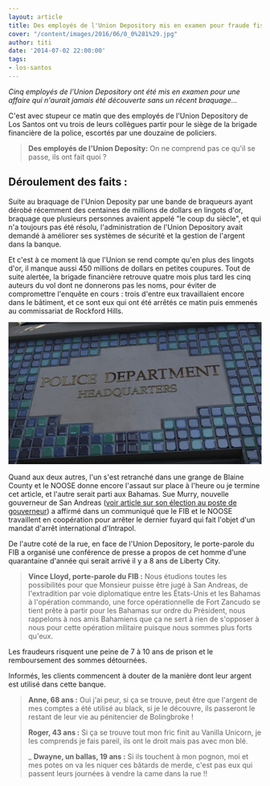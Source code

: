 ```yaml
---
layout: article
title: Des employés de l'Union Depository mis en examen pour fraude fiscale
cover: "/content/images/2016/06/0_0%281%29.jpg"
author: titi
date: '2014-07-02 22:00:00'
tags:
- los-santos
---
```


_Cinq employés de l'Union Depository ont été mis en examen pour une affaire qui n'aurait jamais été découverte sans un récent braquage..._

C'est avec stupeur ce matin que des employés de l'Union Depository de Los Santos ont vu trois de leurs collègues partir pour le siège de la brigade financière de la police, escortés par une douzaine de policiers.

> **Des employés de l'Union Deposity:** On ne comprend pas ce qu'il se passe, ils ont fait quoi ?

## **Déroulement des faits :**

Suite au braquage de l'Union Deposity par une bande de braqueurs ayant dérobé récemment des centaines de millions de dollars en lingots d'or, braquage que plusieurs personnes avaient appelé "le coup du siècle", et qui n'a toujours pas été résolu, l'administration de l'Union Depository avait demandé à améliorer ses systèmes de sécurité et la gestion de l'argent dans la banque.

Et c'est à ce moment là que l'Union se rend compte qu'en plus des lingots d'or, il manque aussi 450 millions de dollars en petites coupures. Tout de suite alertée, la brigade financière retrouve quatre mois plus tard les cinq auteurs du vol dont ne donnerons pas les noms, pour éviter de compromettre l'enquête en cours : trois d'entre eux travaillaient encore dans le bâtiment, et ce sont eux qui ont été arrêtés ce matin puis emmenés au commissariat de Rockford Hills.

![](  /content/images/2016/06/0_0_207.jpg)

Quand aux deux autres, l'un s'est retranché dans une grange de Blaine County et le NOOSE donne encore l'assaut sur place à l'heure ou je termine cet article, et l'autre serait parti aux Bahamas. Sue Murry, nouvelle gouverneur de San Andreas ([voir article sur son élection au poste de gouverneur](  /2014/02/18/sue-murry-elue-gouverneur-de-san-andreas--/)) a affirmé dans un communiqué que le FIB et le NOOSE travaillent en coopération pour arrêter le dernier fuyard qui fait l'objet d'un mandat d'arrêt international d'Intrapol.

De l'autre coté de la rue, en face de l'Union Depository, le porte-parole du FIB a organisé une conférence de presse a propos de cet homme d'une quarantaine d'année qui serait arrivé il y a 8 ans de Liberty City.

> **Vince Lloyd, porte-parole du FIB :** Nous étudions toutes les possibilités pour que Monsieur puisse être jugé à San Andreas, de l'extradition par voie diplomatique entre les États-Unis et les Bahamas à l'opération commando, une force opérationnelle de Fort Zancudo se tient prête à partir pour les Bahamas sur ordre du Président, nous rappelons à nos amis Bahamiens que ça ne sert à rien de s'opposer à nous pour cette opération militaire puisque nous sommes plus forts qu'eux.

Les fraudeurs risquent une peine de 7 à 10 ans de prison et le remboursement des sommes détournées.

Informés, les clients commencent à douter de la manière dont leur argent est utilisé dans cette banque.

> **Anne, 68 ans :** Oui j'ai peur, si ça se trouve, peut être que l'argent de mes comptes a été utilisé au black, si je le découvre, ils passeront le restant de leur vie au pénitencier de Bolingbroke !
> 
> **Roger, 43 ans :** Si ça se trouve tout mon fric finit au Vanilla Unicorn, je les comprends je fais pareil, ils ont le droit mais pas avec mon blé.
> 
> \_ **Dwayne, un ballas, 19 ans :** Si ils touchent à mon pognon, moi et mes potes on va les niquer ces bâtards de merde, c'est pas eux qui passent leurs journées à vendre la came dans la rue !!

<!--kg-card-end: markdown-->
